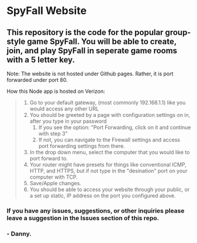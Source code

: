 # SpyFall Website

## This repository is the code for the popular group-style game SpyFall. You will be able to create, join, and play SpyFall in seperate game rooms with a 5 letter key.

Note: The website is not hosted under Github pages. Rather, it is port forwarded under port 80.

How this Node app is hosted on Verizon:

> 1. Go to your default gateway, (most commonly 192.168.1.1) like you would access any other URL
> 2. You should be greeted by a page with configuration settings on in, after you type in your password
>    1. If you see the option: "Port Forwarding, click on it and continue with step 3"
>    2. If not, you can navigate to the Firewall settings and access port forwarding settings from there.
> 3. In the drop down menu, select the computer that you would like to port forward to.
> 4. Your router might have presets for things like conventional ICMP, HTTP, and HTTPS, but if not type in the "desination" port on your computer with TCP.
> 5. Save/Apple changes.
> 6. You should be able to access your website through your public, or a set up static, IP address on the port you configured above.

### If you have any issues, suggestions, or other inquiries please leave a suggestion in the Issues section of this repo.

### - Danny.
